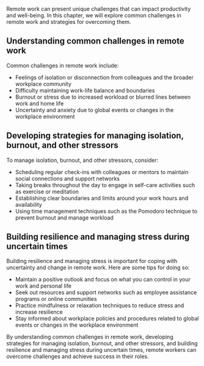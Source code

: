 
Remote work can present unique challenges that can impact productivity and well-being. In this chapter, we will explore common challenges in remote work and strategies for overcoming them.

Understanding common challenges in remote work
----------------------------------------------

Common challenges in remote work include:

* Feelings of isolation or disconnection from colleagues and the broader workplace community
* Difficulty maintaining work-life balance and boundaries
* Burnout or stress due to increased workload or blurred lines between work and home life
* Uncertainty and anxiety due to global events or changes in the workplace environment

Developing strategies for managing isolation, burnout, and other stressors
--------------------------------------------------------------------------

To manage isolation, burnout, and other stressors, consider:

* Scheduling regular check-ins with colleagues or mentors to maintain social connections and support networks
* Taking breaks throughout the day to engage in self-care activities such as exercise or meditation
* Establishing clear boundaries and limits around your work hours and availability
* Using time management techniques such as the Pomodoro technique to prevent burnout and manage workload

Building resilience and managing stress during uncertain times
--------------------------------------------------------------

Building resilience and managing stress is important for coping with uncertainty and change in remote work. Here are some tips for doing so:

* Maintain a positive outlook and focus on what you can control in your work and personal life
* Seek out resources and support networks such as employee assistance programs or online communities
* Practice mindfulness or relaxation techniques to reduce stress and increase resilience
* Stay informed about workplace policies and procedures related to global events or changes in the workplace environment

By understanding common challenges in remote work, developing strategies for managing isolation, burnout, and other stressors, and building resilience and managing stress during uncertain times, remote workers can overcome challenges and achieve success in their roles.
